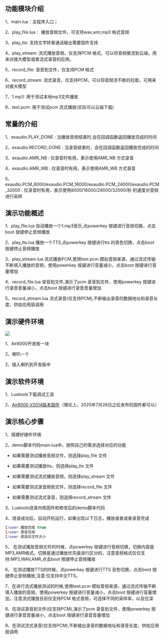 ## 功能模块介绍

1、main.lua：主程序入口；

2、play_file.lua： 播放音频文件，可支持wav,amr,mp3 格式音频

3、play_tts: 支持文字转普通话输出需要固件支持

4、play_stream: 流式播放音频，仅支持PCM 格式，可以将音频推流到云端，用来对接大模型或者流式录音的应用。

5、record_file: 录音到文件，仅支持PCM 格式

6、record_stream:  流式录音，仅支持PCM，可以将音频流不断的拉取，可用来对接大模型

7、1.mp3: 用于测试本地mp3文件播放

8、test.pcm: 用于测试pcm 流式播放(实际可以云端下载)





## 常量的介绍

1、exaudio.PLAY_DONE : 当播放音频结束时,会在回调函数返回播放完成的时间

2、exaudio.RECORD_DONE : 当录音结束时，会在回调函数返回播放完成的时间

3、exaudio.AMR_NB : 仅录音时有用，表示使用AMR_NB 方式录音

4、exaudio.AMR_WB : 仅录音时有用，表示使用AMR_WB 方式录音

5、exaudio.PCM_8000/exaudio.PCM_16000/exaudio.PCM_24000/exaudio.PCM_32000 :  仅录音时有用，表示使用8000/16000/24000/32000/秒 的速度对音频进行采样


## 演示功能概述

1、play_flie.lua 自动播放一个1.mp3音乐,点powerkey 按键进行音频切换，点击boot 按键停止音频播放

2、play_tts.lua 播放一个TTS,点powerkey 按键进行tts 的音色切换，点击boot 按键停止音频播放

3、play_stream.lua 流式播放PCM,使用test.pcm 模拟音频来源，通过流式传输不断填入播放的音频，使用powerkey 按键进行音量减小，点击boot 按键进行音量增加

4、record_file.lua 录音到文件,演示了pcm 录音到文件，使用powerkey 按键进行录音音量减小，点击boot 按键进行录音音量增加

5、record_stream.lua 流式录音(仅支持PCM),不断输出录音的数据地址和录音长度，供给应用层调用


## 演示硬件环境

![](https://docs.openluat.com/air8000/luatos/app/image/netdrv_multi.jpg)

1、Air8000开发板一块

2、喇叭一个

2、插入喇叭到开发板中


## 演示软件环境

1、Luatools下载调试工具

2、[Air8000 V2014版本固件](https://docs.openluat.com/air8000/luatos/firmware/)（理论上，2025年7月26日之后发布的固件都可以）


## 演示核心步骤

1、搭建好硬件环境

2、demo脚本代码main.lua中，按照自己的需求选择对应的功能

- 如果需要测试播放音频文件，则选择play_file 文件

- 如果需要测试播放tts，则选择play_tts 文件

- 如果需要测试流式播放音频，则选择play_stream 文件

- 如果需要测试录音频到文件，则选择record_file 文件

- 如果需要测试流式录音，则选择record_stream 文件


3、Luatools烧录内核固件和修改后的demo脚本代码

4、烧录成功后，自动开机运行，如果出现以下日志，播放或者或者录音完成

``` lua
I/user.播放完成 true
I/user.录音完成 
I/user.录音后文件大小 
```

5、 在测试播放音频文件的时候，点powerkey 按键进行音频切换，切换内容是MP3,AMR格式，切换是通过播放优先级进行区分的，注意音频格式仅仅支持:MP3,WAV,AMR,点击boot 按键停止音频播放

6、 在测试播放TTS的时候，点powerkey 按键进行TTS 音色切换，点击boot 按键停止音频播放,注意:仅支持中文TTS。


7、在进行流式播放测试的时候,使用test.pcm 模拟音频来源，通过流式传输不断填入播放的音频，使用powerkey 按键进行音量减小，点击boot 按键进行音量增加，注意流式播放目前仅支持PCM 格式音频，可选择不同的采样率，以及位深

8、在测试录音到文件(仅支持PCM),演示了pcm 录音到文件，使用powerkey 按键进行录音音量减小，点击boot 按键进行录音音量增加

9、在测试流式录音(仅支持PCM),不断输出录音的数据地址和录音长度，供给应用层调用



